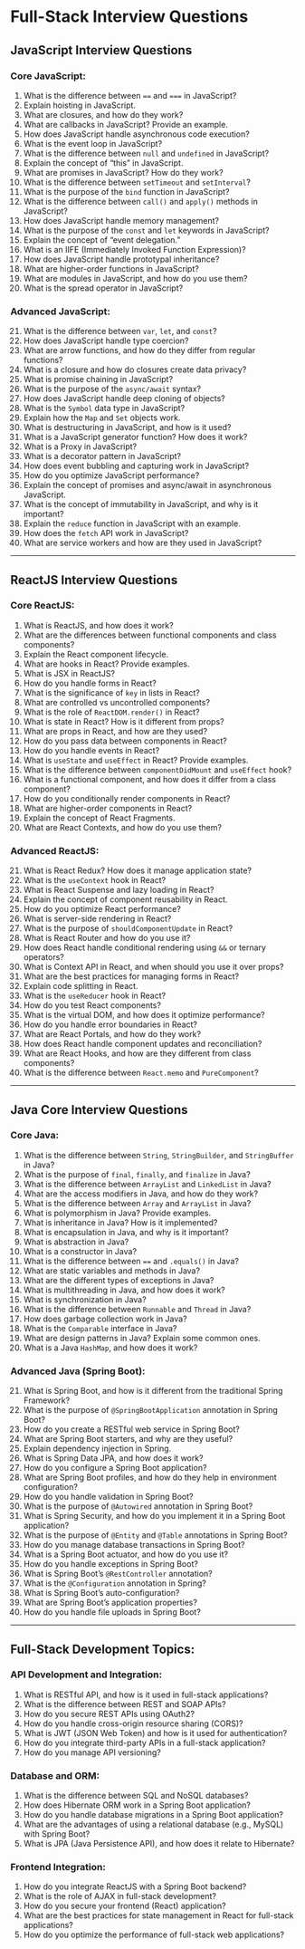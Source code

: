 # Full-Stack Interview Questions

## JavaScript Interview Questions

### Core JavaScript:
1. What is the difference between `==` and `===` in JavaScript?
2. Explain hoisting in JavaScript.
3. What are closures, and how do they work?
4. What are callbacks in JavaScript? Provide an example.
5. How does JavaScript handle asynchronous code execution?
6. What is the event loop in JavaScript?
7. What is the difference between `null` and `undefined` in JavaScript?
8. Explain the concept of “this” in JavaScript.
9. What are promises in JavaScript? How do they work?
10. What is the difference between `setTimeout` and `setInterval`?
11. What is the purpose of the `bind` function in JavaScript?
12. What is the difference between `call()` and `apply()` methods in JavaScript?
13. How does JavaScript handle memory management?
14. What is the purpose of the `const` and `let` keywords in JavaScript?
15. Explain the concept of “event delegation.”
16. What is an IIFE (Immediately Invoked Function Expression)?
17. How does JavaScript handle prototypal inheritance?
18. What are higher-order functions in JavaScript?
19. What are modules in JavaScript, and how do you use them?
20. What is the spread operator in JavaScript?

### Advanced JavaScript:
21. What is the difference between `var`, `let`, and `const`?
22. How does JavaScript handle type coercion?
23. What are arrow functions, and how do they differ from regular functions?
24. What is a closure and how do closures create data privacy?
25. What is promise chaining in JavaScript?
26. What is the purpose of the `async/await` syntax?
27. How does JavaScript handle deep cloning of objects?
28. What is the `Symbol` data type in JavaScript?
29. Explain how the `Map` and `Set` objects work.
30. What is destructuring in JavaScript, and how is it used?
31. What is a JavaScript generator function? How does it work?
32. What is a Proxy in JavaScript?
33. What is a decorator pattern in JavaScript?
34. How does event bubbling and capturing work in JavaScript?
35. How do you optimize JavaScript performance?
36. Explain the concept of promises and async/await in asynchronous JavaScript.
37. What is the concept of immutability in JavaScript, and why is it important?
38. Explain the `reduce` function in JavaScript with an example.
39. How does the `fetch` API work in JavaScript?
40. What are service workers and how are they used in JavaScript?

---

## ReactJS Interview Questions

### Core ReactJS:
1. What is ReactJS, and how does it work?
2. What are the differences between functional components and class components?
3. Explain the React component lifecycle.
4. What are hooks in React? Provide examples.
5. What is JSX in ReactJS?
6. How do you handle forms in React?
7. What is the significance of `key` in lists in React?
8. What are controlled vs uncontrolled components?
9. What is the role of `ReactDOM.render()` in React?
10. What is state in React? How is it different from props?
11. What are props in React, and how are they used?
12. How do you pass data between components in React?
13. How do you handle events in React?
14. What is `useState` and `useEffect` in React? Provide examples.
15. What is the difference between `componentDidMount` and `useEffect` hook?
16. What is a functional component, and how does it differ from a class component?
17. How do you conditionally render components in React?
18. What are higher-order components in React?
19. Explain the concept of React Fragments.
20. What are React Contexts, and how do you use them?

### Advanced ReactJS:
21. What is React Redux? How does it manage application state?
22. What is the `useContext` hook in React?
23. What is React Suspense and lazy loading in React?
24. Explain the concept of component reusability in React.
25. How do you optimize React performance?
26. What is server-side rendering in React?
27. What is the purpose of `shouldComponentUpdate` in React?
28. What is React Router and how do you use it?
29. How does React handle conditional rendering using `&&` or ternary operators?
30. What is Context API in React, and when should you use it over props?
31. What are the best practices for managing forms in React?
32. Explain code splitting in React.
33. What is the `useReducer` hook in React?
34. How do you test React components?
35. What is the virtual DOM, and how does it optimize performance?
36. How do you handle error boundaries in React?
37. What are React Portals, and how do they work?
38. How does React handle component updates and reconciliation?
39. What are React Hooks, and how are they different from class components?
40. What is the difference between `React.memo` and `PureComponent`?

---

## Java Core Interview Questions

### Core Java:
1. What is the difference between `String`, `StringBuilder`, and `StringBuffer` in Java?
2. What is the purpose of `final`, `finally`, and `finalize` in Java?
3. What is the difference between `ArrayList` and `LinkedList` in Java?
4. What are the access modifiers in Java, and how do they work?
5. What is the difference between `Array` and `ArrayList` in Java?
6. What is polymorphism in Java? Provide examples.
7. What is inheritance in Java? How is it implemented?
8. What is encapsulation in Java, and why is it important?
9. What is abstraction in Java?
10. What is a constructor in Java?
11. What is the difference between `==` and `.equals()` in Java?
12. What are static variables and methods in Java?
13. What are the different types of exceptions in Java?
14. What is multithreading in Java, and how does it work?
15. What is synchronization in Java?
16. What is the difference between `Runnable` and `Thread` in Java?
17. How does garbage collection work in Java?
18. What is the `Comparable` interface in Java?
19. What are design patterns in Java? Explain some common ones.
20. What is a Java `HashMap`, and how does it work?

### Advanced Java (Spring Boot):
21. What is Spring Boot, and how is it different from the traditional Spring Framework?
22. What is the purpose of `@SpringBootApplication` annotation in Spring Boot?
23. How do you create a RESTful web service in Spring Boot?
24. What are Spring Boot starters, and why are they useful?
25. Explain dependency injection in Spring.
26. What is Spring Data JPA, and how does it work?
27. How do you configure a Spring Boot application?
28. What are Spring Boot profiles, and how do they help in environment configuration?
29. How do you handle validation in Spring Boot?
30. What is the purpose of `@Autowired` annotation in Spring Boot?
31. What is Spring Security, and how do you implement it in a Spring Boot application?
32. What is the purpose of `@Entity` and `@Table` annotations in Spring Boot?
33. How do you manage database transactions in Spring Boot?
34. What is a Spring Boot actuator, and how do you use it?
35. How do you handle exceptions in Spring Boot?
36. What is Spring Boot’s `@RestController` annotation?
37. What is the `@Configuration` annotation in Spring?
38. What is Spring Boot’s auto-configuration?
39. What are Spring Boot’s application properties?
40. How do you handle file uploads in Spring Boot?

---

## Full-Stack Development Topics:

### API Development and Integration:
1. What is RESTful API, and how is it used in full-stack applications?
2. What is the difference between REST and SOAP APIs?
3. How do you secure REST APIs using OAuth2?
4. How do you handle cross-origin resource sharing (CORS)?
5. What is JWT (JSON Web Token) and how is it used for authentication?
6. How do you integrate third-party APIs in a full-stack application?
7. How do you manage API versioning?

### Database and ORM:
1. What is the difference between SQL and NoSQL databases?
2. How does Hibernate ORM work in a Spring Boot application?
3. How do you handle database migrations in a Spring Boot application?
4. What are the advantages of using a relational database (e.g., MySQL) with Spring Boot?
5. What is JPA (Java Persistence API), and how does it relate to Hibernate?

### Frontend Integration:
1. How do you integrate ReactJS with a Spring Boot backend?
2. What is the role of AJAX in full-stack development?
3. How do you secure your frontend (React) application?
4. What are the best practices for state management in React for full-stack applications?
5. How do you optimize the performance of full-stack web applications?
